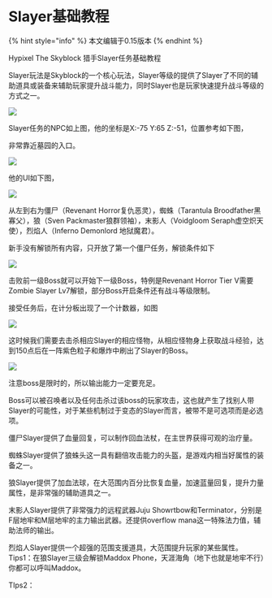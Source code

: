 # Slayer基础教程

{% hint style="info" %}
本文编辑于0.15版本
{% endhint %}

Hypixel The Skyblock 猎手Slayer任务基础教程

Slayer玩法是Skyblock的一个核心玩法，Slayer等级的提供了Slayer了不同的辅助道具或装备来辅助玩家提升战斗能力，同时Slayer也是玩家快速提升战斗等级的方式之一。

![](<../.gitbook/assets/0 (3)>)

Slayer任务的NPC如上图，他的坐标是X:-75 Y:65 Z:-51，位置参考如下图，

非常靠近墓园的入口。

![](<../.gitbook/assets/1 (1)>)

他的UI如下图，

![](../.gitbook/assets/2)

从左到右为僵尸（Revenant Horror复仇恶灵），蜘蛛（Tarantula Broodfather黑寡父），狼（Sven Packmaster狼群领袖），末影人（Voidgloom Seraph虚空炽天使），烈焰人（Inferno Demonlord 地狱魔君）。

新手没有解锁所有内容，只开放了第一个僵尸任务，解锁条件如下

![](../.gitbook/assets/3)

击败前一级Boss就可以开始下一级Boss，特例是Revenant Horror Tier V需要Zombie Slayer Lv7解锁，部分Boss开启条件还有战斗等级限制。

接受任务后，在计分板出现了一个计数器，如图

![](../.gitbook/assets/4)

这时候我们需要去击杀相应Slayer的相应怪物，从相应怪物身上获取战斗经验，达到150点后在一阵紫色粒子和爆炸中刷出了Slayer的Boss。

![](<../.gitbook/assets/5 (1)>)

注意boss是限时的，所以输出能力一定要充足。

Boss可以被召唤者以及任何击杀过该boss的玩家攻击，这也就产生了找别人带Slayer的可能性，对于某些机制过于变态的Slayer而言，被带不是可选项而是必选项。

僵尸Slayer提供了血量回复，可以制作回血法杖，在主世界获得可观的治疗量。

蜘蛛Slayer提供了狼蛛头这一具有翻倍攻击能力的头盔，是游戏内相当好属性的装备之一。

狼Slayer提供了加血法球，在大范围内百分比恢复血量，加速蓝量回复，提升力量属性，是非常强的辅助道具之一。

末影人Slayer提供了非常强力的远程武器Juju Showrtbow和Terminator，分别是F层地牢和M层地牢的主力输出武器。还提供overflow mana这一特殊法力值，辅助法师的输出。

烈焰人Slayer提供一个超强的范围支援道具，大范围提升玩家的某些属性。\
Tips1：在狼Slayer三级会解锁Maddox Phone，天涯海角（地下也就是地牢不行）你都可以呼叫Maddox。

TIps2：
